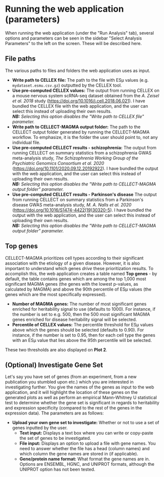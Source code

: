 # Running the web application (parameters)

When running the web application (under the "Run Analysis" tab), several options and parameters can be seen in the sidebar "Select Analysis Parameters" to the left on the screen. These will be described here.

## File paths

The various paths to files and folders the web application uses as input.

- **Write path to CELLEX file:** The path to the file with ESµ values (e.g. `mydataset.esmu.csv.gz`) outputted by the CELLEX tool.
- **Use pre-computed CELLEX values:** The output from running CELLEX on a mouse nervous system scRNA-seq dataset obtained from the _A. Zeisel et al. 2018_ study (https://doi.org/10.1016/j.cell.2018.06.021). I have bundled the CELLEX file with the web application, and the user can select this instead of uploading their own results.  
  _**NB:** Selecting this option disables the "Write path to CELLEX file" parameter._
- **Write path to CELLECT-MAGMA output folder:** The path to the CELLECT output folder generated by running the CELLECT-MAGMA workflow. To emphasize, it is the folder the user should point to, not any individual file.
- **Use pre-computed CELLECT results - schizophrenia:** The output from running CELLECT on summary statistics from a schizophrenia GWAS meta-analysis study, _The Schizophrenia Working Group of the Psychiatric Genomics Consortium et al. 2020_ (https://doi.org/10.1101/2020.09.12.20192922). I have bundled the output with the web application, and the user can select this instead of uploading their own results.  
  _**NB:** Selecting this option disables the "Write path to CELLECT-MAGMA output folder" parameter._
- **Use pre-computed CELLECT results - Parkinson's disease** The output from running CELLECT on summary statistics from a Parkinson's disease GWAS meta-analysis study, _M. A. Nalls et al. 2020_ (https://doi.org/10.1016/S1474-4422(19)30320-5). I have bundled the output with the web application, and the user can select this instead of uploading their own results.  
  _**NB:** Selecting this option disables the "Write path to CELLECT-MAGMA output folder" parameter._



## Top genes

CELLECT-MAGMA prioritizes cell types according to their significant association with the etiology of a given disease. However, it is also important to understand which genes _drive_ these prioritization results. To accomplish this, the web application creates a table named **Top genes** -  by default, the table contains genes which are among the top 1,000 most significant MAGMA genes (the genes with the lowest p-values, as calculated by MAGMA) and above the 90th percentile of ESµ values (the genes which are the most specifically expressed).

- **Number of MAGMA genes:** The number of most significant genes enriched for heritability signal to use (defaults to 1000). For instance, if the number is set to e.g. 500, then the 500 most significant MAGMA genes enriched for disease heritability signal will be selected.
- **Percentile of CELLEX values:** The percentile threshold for ESµ values above which the genes should be selected (defaults to 0.90). For instance, if the number is set to 0.95, then for each cell type the genes with an ESµ value that lies above the 95th percentile will be selected.

These two thresholds are also displayed on **Plot 2**.



## (Optional) Investigate Gene Set

Let's say you have set of genes (from an experiment, from a new publication you stumbled upon etc.) which you are interested in investigating further. You give the names of the genes as input to the web application, and it will highlight the location of these genes on the generated plots as well as perform an empirical Mann-Whitney U statistical test to determine whether the gene set is significant in regards to heritability and expression specificity (compared to the rest of the genes in the expression data). The parameters are as follows:

- **Upload your own gene set to investigate:** Whether or not to use a set of genes inputted by the user.
  - **Text input:** Displays a text box where you can write or copy-paste the set of genes to be investigated.
  - **File input:** Displays an option to upload a file with gene names. You need to answer whether the file has a head (column names) and which column the gene names are stored in (if applicable).
  - **Gene/protein name format:** What format the gene names are in. Options are ENSEMBL, HGNC, and UNIPROT formats, although the UNIPROT option has not been tested.

